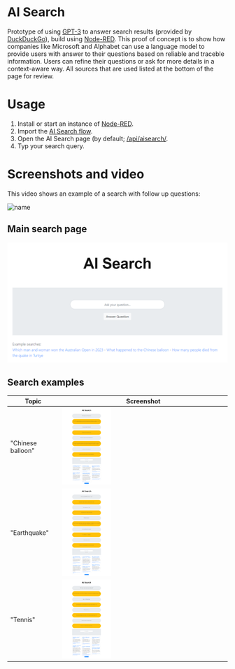 # AI Search

Prototype of using [GPT-3](https://openai.com/api/) to answer search results (provided by [DuckDuckGo](https://duckduckgo.com/)), build using [Node-RED](https://nodered.org/). This proof of concept is to show how companies like Microsoft and Alphabet can use a language model to provide users with answer to their questions based on reliable and traceble information. Users can refine their questions or ask for more details in a context-aware way. All sources that are used listed at the bottom of the page for review.

# Usage

1. Install or start an instance of [Node-RED](https://nodered.org/#get-started).
2. Import the [AI Search flow](flows.json).
3. Open the AI Search page (by default; [/api/aisearch/](http://localhost:1880/api/aisearch/).
4. Typ your search query.

# Screenshots and video

This video shows an example of a search with follow up questions:

![name]([https://user-images.githubusercontent.com/sjoerdvanderhoorn/aisearch/blob/main/housespeaker.mp4?raw=true](https://user-images.githubusercontent.com/24693534/217352642-dcb12348-ae7b-45ee-9a65-219825c82340.mp4))



## Main search page

<img src="aisearch.png">

## Search examples
| Topic | Screenshot |
| --- | --- |
| "Chinese balloon" | <img src="chineseballoon.png" width="30%"> |
| "Earthquake" | <img src="earthquake.png" width="30%"> |
| "Tennis" | <img src="tennis.png" width="30%"> |

